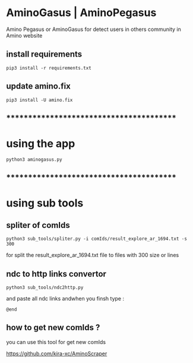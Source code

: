 # AminoGasus | AminoPegasus
Amino Pegasus or AminoGasus for detect users in others community in Amino website 

## install requirements

```
pip3 install -r requirements.txt
```

## update amino.fix
```
pip3 install -U amino.fix
```
## ***************************************

# using the app
```
python3 aminogasus.py
```

## ***************************************

# using sub tools

## spliter of comIds

```
python3 sub_tools/spliter.py -i comIds/result_explore_ar_1694.txt -s 300
```

for split the result_explore_ar_1694.txt file to files with 300 size or lines


## ndc to http links convertor
```
python3 sub_tools/ndc2http.py
```

and paste all ndc links 
andwhen you finsh type :
```
@end
```
## how to get new comIds ?

you can use this tool for get new comIds

https://github.com/kira-xc/AminoScraper

